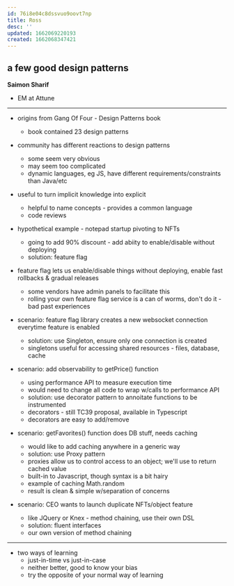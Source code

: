 ```yaml
---
id: 76i8e04c8dssvuo9oovt7np
title: Ross
desc: ''
updated: 1662069220193
created: 1662068347421
---
```


## a few good design patterns

**Saimon Sharif**

- EM at Attune

---

- origins from Gang Of Four - Design Patterns book

  - book contained 23 design patterns

- community has different reactions to design patterns

  - some seem very obvious
  - may seem too complicated
  - dynamic languages, eg JS, have different requirements/constraints than Java/etc

- useful to turn implicit knowledge into explicit

  - helpful to name concepts - provides a common language
  - code reviews

- hypothetical example - notepad startup pivoting to NFTs

  - going to add 90% discount - add abiity to enable/disable without deploying
  - solution: feature flag

- feature flag lets us enable/disable things without deploying, enable fast rollbacks & gradual releases

  - some vendors have admin panels to facilitate this
  - rolling your own feature flag service is a can of worms, don't do it - bad past experiences

- scenario: feature flag library creates a new websocket connection everytime feature is enabled

  - solution: use Singleton, ensure only one connection is created
  - singletons useful for accessing shared resources - files, database, cache

- scenario: add observability to getPrice() function

  - using performance API to measure execution time
  - would need to change all code to wrap w/calls to performance API
  - solution: use decorator pattern to annoitate functions to be instrumented
  - decorators - still TC39 proposal, available in Typescript
  - decorators are easy to add/remove

- scenario: getFavorites() function does DB stuff, needs caching

  - would like to add caching anywhere in a generic way
  - solution: use Proxy pattern
  - proxies allow us to control access to an object; we'll use to return cached value
  - built-in to Javascript, though syntax is a bit hairy
  - example of caching Math.random
  - result is clean & simple w/separation of concerns

- scenario: CEO wants to launch duplicate NFTs/object feature
  - like JQuery or Knex - method chaining, use their own DSL
  - solution: fluent interfaces
  - our own version of method chaining

---

- two ways of learning
  - just-in-time vs just-in-case
  - neither better, good to know your bias
  - try the opposite of your normal way of learning
